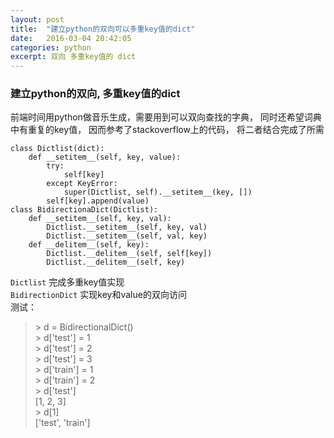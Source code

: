 ```yaml
---                                                                             
layout: post
title:  "建立python的双向可以多重key值的dict"
date:   2016-03-04 20:42:05
categories: python
excerpt: 双向 多重key值的 dict 
---
```


### 建立python的双向, 多重key值的dict
前端时间用python做音乐生成，需要用到可以双向查找的字典， 同时还希望词典中有重复的key值， 因而参考了stackoverflow上的代码， 将二者结合完成了所需  

	class Dictlist(dict):
		def __setitem__(self, key, value):
			try:
				self[key]
			except KeyError:
				super(Dictlist, self).__setitem__(key, [])
			self[key].append(value)
	class BidirectionaDict(Dictlist):
		def __setitem__(self, key, val):
			Dictlist.__setitem__(self, key, val)
			Dictlist.__setitem__(self, val, key)
		def __delitem__(self, key):
			Dictlist.__delitem__(self, self[key])
			Dictlist.__delitem__(self, key)


`Dictlist` 完成多重key值实现  
`BidirectionDict` 实现key和value的双向访问  
测试：

> \> d = BidirectionalDict()  
\> d['test'] = 1  
\> d['test'] = 2  
\> d['test'] = 3  
\> d['train'] = 1  
\> d['train'] = 2  
\> d['test']  
[1, 2, 3]  
\> d[1]  
['test', 'train']    

